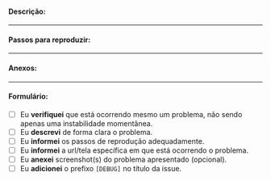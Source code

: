 #### Descrição:


---
#### Passos para reproduzir:


---
#### Anexos:


---
#### Formulário:
* [ ] Eu **verifiquei** que está ocorrendo mesmo um problema, não sendo apenas uma instabilidade momentânea.
* [ ] Eu **descrevi** de forma clara o problema.
* [ ] Eu **informei** os passos de reprodução adequadamente.
* [ ] Eu **informei** a url/tela específica em que está ocorrendo o  problema.
* [ ] Eu **anexei** screenshot(s) do problema apresentado (opcional).
* [ ] Eu **adicionei** o prefixo `[DEBUG]` no título da issue.